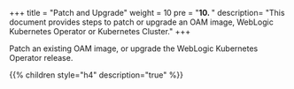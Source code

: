 +++
title = "Patch and Upgrade"
weight = 10 
pre = "<b>10. </b>"
description=  "This document provides steps to patch or upgrade an OAM image, WebLogic Kubernetes Operator or Kubernetes Cluster."
+++

Patch an existing OAM image, or upgrade the WebLogic Kubernetes Operator release.

{{% children style="h4" description="true" %}}

